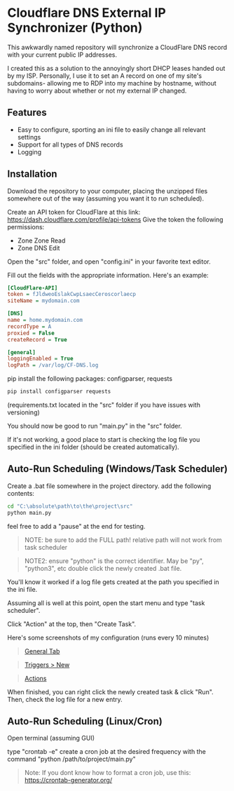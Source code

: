# Cloudflare DNS External IP Synchronizer (Python)

This awkwardly named repository will synchronize a CloudFlare DNS record with your current public IP addresses.

I created this as a solution to the annoyingly short DHCP leases handed out by my ISP. Personally, I use it to set an A record on one of my site's subdomains- allowing me to RDP into my machine by hostname, without having to worry about whether or not my external IP changed. 


## Features
- Easy to configure, sporting an ini file to easily change all relevant settings
- Support for all types of DNS records
- Logging 
  
## Installation
Download the repository to your computer, placing the unzipped files somewhere out of the way (assuming you want it to run scheduled).

Create an API token for CloudFlare at this link: https://dash.cloudflare.com/profile/api-tokens
Give the token the following permissions:
*    Zone   Zone   Read
*    Zone   DNS    Edit
    
Open the "src" folder, and open "config.ini" in your favorite text editor.

Fill out the fields with the appropriate information. Here's an example:
```ini
[CloudFlare-API]
token = fJldweoEslakCwpLsaecCeroscorlaecp
siteName = mydomain.com

[DNS]
name = home.mydomain.com
recordType = A
proxied = False
createRecord = True

[general]
loggingEnabled = True
logPath = /var/log/CF-DNS.log
```

pip install the following packages: configparser, requests
```bash
pip install configparser requests
```
(requirements.txt located in the "src" folder if you have issues with versioning)

You should now be good to run "main.py" in the "src" folder.

If it's not working, a good place to start is checking the log file you specified in the ini folder (should be created automatically).

## Auto-Run Scheduling (Windows/Task Scheduler)
Create a .bat file somewhere in the project directory. add the following contents:
```bash
cd "C:\absolute\path\to\the\project\src"
python main.py
```
feel free to add a "pause" at the end for testing.

>NOTE:  be sure to add the FULL path! relative path will not work from task scheduler

>NOTE2: ensure "python" is the correct identifier. May be "py", "python3", etc
double click the newly created .bat file.

You'll know it worked if a log file gets created at the path you specified in the ini file.

Assuming all is well at this point, open the start menu and type "task scheduler".

Click "Action" at the top, then "Create Task".

Here's some screenshots of my configuration (runs every 10 minutes)

> [General Tab](http://bit.ly/2nvvIe1)

> [Triggers > New](http://bit.ly/2nvyLTv)

> [Actions](http://bit.ly/2lXrcEE)

When finished, you can right click the newly created task & click "Run". Then, check the log file for a new entry.

## Auto-Run Scheduling (Linux/Cron)
Open terminal (assuming GUI)

type "crontab -e"
create a cron job at the desired frequency with the command "python /path/to/project/main.py" 
>Note: If you dont know how to format a cron job, use this: https://crontab-generator.org/
